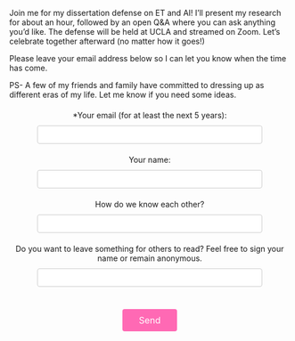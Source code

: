 Join me for my dissertation defense on ET and AI! I’ll present my research for about an hour, followed by an open Q&A where you can ask anything you’d like. The defense will be held at UCLA and streamed on Zoom. Let’s celebrate together afterward (no matter how it goes!)

Please leave your email address below so I can let you know when the time has come. 

PS- A few of my friends and family have committed to dressing up as different eras of my life. Let me know if you need some ideas.
<style>
label {
  display: block;
  margin: 20px 0;
  text-align: center;
}

input[type="email"],
input[type="text"] {
  display: block;
  margin: 10px auto;
  width: 80%;
  padding: 8px;
  border: 1px solid #ccc;
  border-radius: 4px;
}
button[type="submit"] {
  display: block;
  margin: 20px auto;
  padding: 10px 30px;
  background-color: #ff69b4;
  color: white;
  border: none;
  border-radius: 4px;
  cursor: pointer;
  font-size: 16px;
  transition: background-color 0.3s;
  font-family: -apple-system, BlinkMacSystemFont, "Segoe UI", Roboto, Helvetica, Arial, sans-serif;
}

button[type="submit"]:hover {
  background-color: #ff1493;
}

.h-captcha {
  display: flex;
  justify-content: center;
  margin: 20px 0;
}
</style>

<form
  action="https://formspree.io/f/xzzbrpkj"
  method="POST"
>

  <label>
    *Your email (for at least the next 5 years):
    <input type="email" name="email" required>
  </label>

  <label>
    Your name:
    <input type="text" name="name">
  </label>

  <label>
    How do we know each other?
    <input type="text" name="how_we_know_each_other">
  </label>

  <label>
    Do you want to leave something for others to read? Feel free to sign your name or remain anonymous.
    <input type="text" name="leave_something_for_others">
  </label>
  
  <!-- your other form fields go here -->
  <div class="h-captcha" data-sitekey="YOUR-SITE-KEY"></div>
  <button type="submit">Send</button>
</form>